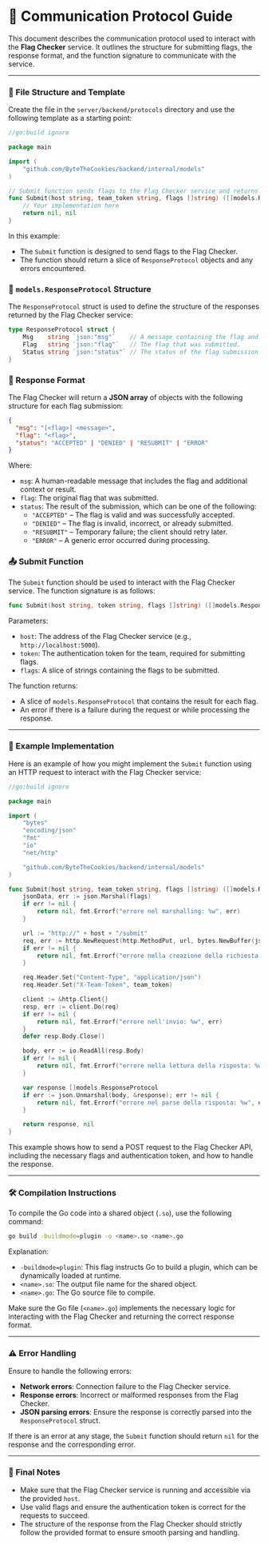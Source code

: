 # 📡 Communication Protocol Guide

This document describes the communication protocol used to interact with the **Flag Checker** service. It outlines the structure for submitting flags, the response format, and the function signature to communicate with the service.

---

### 🔧 File Structure and Template

Create the file in the `server/backend/protocols` directory and use the following template as a starting point:

```go
//go:build ignore

package main

import (
	"github.com/ByteTheCookies/backend/internal/models"
)

// Submit function sends flags to the Flag Checker service and returns a response.
func Submit(host string, team_token string, flags []string) ([]models.ResponseProtocol, error) {
	// Your implementation here
	return nil, nil
}
```

In this example:
- The `Submit` function is designed to send flags to the Flag Checker.
- The function should return a slice of `ResponseProtocol` objects and any errors encountered.

### 📝 `models.ResponseProtocol` Structure

The `ResponseProtocol` struct is used to define the structure of the responses returned by the Flag Checker service:

```go
type ResponseProtocol struct {
	Msg    string `json:"msg"`    // A message containing the flag and additional context.
	Flag   string `json:"flag"`   // The flag that was submitted.
	Status string `json:"status"` // The status of the flag submission.
}
```

### 🔁 Response Format

The Flag Checker will return a **JSON array** of objects with the following structure for each flag submission:

```json
{
  "msg": "[<flag>] <message>",
  "flag": "<flag>",
  "status": "ACCEPTED" | "DENIED" | "RESUBMIT" | "ERROR"
}
```

Where:
- `msg`: A human-readable message that includes the flag and additional context or result.
- `flag`: The original flag that was submitted.
- `status`: The result of the submission, which can be one of the following:
  - `"ACCEPTED"` – The flag is valid and was successfully accepted.
  - `"DENIED"` – The flag is invalid, incorrect, or already submitted.
  - `"RESUBMIT"` – Temporary failure; the client should retry later.
  - `"ERROR"` – A generic error occurred during processing.

### 📤 Submit Function

The `Submit` function should be used to interact with the Flag Checker service. The function signature is as follows:

```go
func Submit(host string, token string, flags []string) ([]models.ResponseProtocol, error)
```

Parameters:
- `host`: The address of the Flag Checker service (e.g., `http://localhost:5000`).
- `token`: The authentication token for the team, required for submitting flags.
- `flags`: A slice of strings containing the flags to be submitted.

The function returns:
- A slice of `models.ResponseProtocol` that contains the result for each flag.
- An error if there is a failure during the request or while processing the response.

---

### 🚀 Example Implementation

Here is an example of how you might implement the `Submit` function using an HTTP request to interact with the Flag Checker service:

```go
//go:build ignore

package main

import (
	"bytes"
	"encoding/json"
	"fmt"
	"io"
	"net/http"

	"github.com/ByteTheCookies/backend/internal/models"
)

func Submit(host string, team_token string, flags []string) ([]models.ResponseProtocol, error) {
	jsonData, err := json.Marshal(flags)
	if err != nil {
		return nil, fmt.Errorf("errore nel marshalling: %w", err)
	}

	url := "http://" + host + "/submit"
	req, err := http.NewRequest(http.MethodPut, url, bytes.NewBuffer(jsonData))
	if err != nil {
		return nil, fmt.Errorf("errore nella creazione della richiesta: %w", err)
	}

	req.Header.Set("Content-Type", "application/json")
	req.Header.Set("X-Team-Token", team_token)

	client := &http.Client{}
	resp, err := client.Do(req)
	if err != nil {
		return nil, fmt.Errorf("errore nell'invio: %w", err)
	}
	defer resp.Body.Close()

	body, err := io.ReadAll(resp.Body)
	if err != nil {
		return nil, fmt.Errorf("errore nella lettura della risposta: %w", err)
	}

	var response []models.ResponseProtocol
	if err := json.Unmarshal(body, &response); err != nil {
		return nil, fmt.Errorf("errore nel parse della risposta: %w", err)
	}

	return response, nil
}
```

This example shows how to send a POST request to the Flag Checker API, including the necessary flags and authentication token, and how to handle the response.

---

### 🛠 Compilation Instructions

To compile the Go code into a shared object (`.so`), use the following command:

```bash
go build -buildmode=plugin -o <name>.so <name>.go
```

Explanation:
- `-buildmode=plugin`: This flag instructs Go to build a plugin, which can be dynamically loaded at runtime.
- `<name>.so`: The output file name for the shared object.
- `<name>.go`: The Go source file to compile.

Make sure the Go file (`<name>.go`) implements the necessary logic for interacting with the Flag Checker and returning the correct response format.

---

### ⚠️ Error Handling

Ensure to handle the following errors:
- **Network errors**: Connection failure to the Flag Checker service.
- **Response errors**: Incorrect or malformed responses from the Flag Checker.
- **JSON parsing errors**: Ensure the response is correctly parsed into the `ResponseProtocol` struct.

If there is an error at any stage, the `Submit` function should return `nil` for the response and the corresponding error.

---

### 🏁 Final Notes

- Make sure that the Flag Checker service is running and accessible via the provided `host`.
- Use valid flags and ensure the authentication token is correct for the requests to succeed.
- The structure of the response from the Flag Checker should strictly follow the provided format to ensure smooth parsing and handling.
